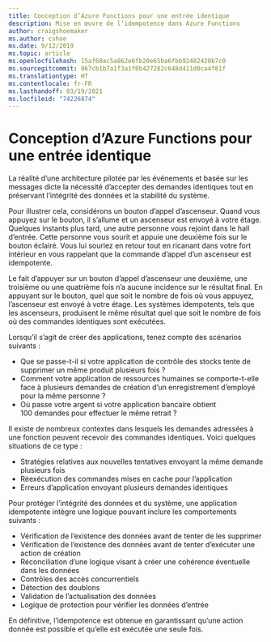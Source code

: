 ```yaml
---
title: Conception d’Azure Functions pour une entrée identique
description: Mise en œuvre de l’idempotence dans Azure Functions
author: craigshoemaker
ms.author: cshoe
ms.date: 9/12/2019
ms.topic: article
ms.openlocfilehash: 15af60ac5a862e6fb20e65ba6fbb92482420b7c0
ms.sourcegitcommit: 867cb1b7a1f3a1f0b427282c648d411d0ca4f81f
ms.translationtype: HT
ms.contentlocale: fr-FR
ms.lasthandoff: 03/19/2021
ms.locfileid: "74226874"
---
```

# <a name="designing-azure-functions-for-identical-input"></a>Conception d’Azure Functions pour une entrée identique

La réalité d’une architecture pilotée par les événements et basée sur les messages dicte la nécessité d’accepter des demandes identiques tout en préservant l’intégrité des données et la stabilité du système.

Pour illustrer cela, considérons un bouton d’appel d’ascenseur. Quand vous appuyez sur le bouton, il s’allume et un ascenseur est envoyé à votre étage. Quelques instants plus tard, une autre personne vous rejoint dans le hall d’entrée. Cette personne vous sourit et appuie une deuxième fois sur le bouton éclairé. Vous lui souriez en retour tout en ricanant dans votre fort intérieur en vous rappelant que la commande d’appel d’un ascenseur est idempotente.

Le fait d’appuyer sur un bouton d’appel d’ascenseur une deuxième, une troisième ou une quatrième fois n’a aucune incidence sur le résultat final. En appuyant sur le bouton, quel que soit le nombre de fois où vous appuyez, l’ascenseur est envoyé à votre étage. Les systèmes idempotents, tels que les ascenseurs, produisent le même résultat quel que soit le nombre de fois où des commandes identiques sont exécutées.

Lorsqu’il s’agit de créer des applications, tenez compte des scénarios suivants :

- Que se passe-t-il si votre application de contrôle des stocks tente de supprimer un même produit plusieurs fois ?
- Comment votre application de ressources humaines se comporte-t-elle face à plusieurs demandes de création d’un enregistrement d’employé pour la même personne ?
- Où passe votre argent si votre application bancaire obtient 100 demandes pour effectuer le même retrait ?

Il existe de nombreux contextes dans lesquels les demandes adressées à une fonction peuvent recevoir des commandes identiques. Voici quelques situations de ce type :

- Stratégies relatives aux nouvelles tentatives envoyant la même demande plusieurs fois
- Réexécution des commandes mises en cache pour l’application
- Erreurs d’application envoyant plusieurs demandes identiques

Pour protéger l’intégrité des données et du système, une application idempotente intègre une logique pouvant inclure les comportements suivants :

- Vérification de l’existence des données avant de tenter de les supprimer
- Vérification de l’existence des données avant de tenter d’exécuter une action de création
- Réconciliation d’une logique visant à créer une cohérence éventuelle dans les données
- Contrôles des accès concurrentiels
- Détection des doublons
- Validation de l’actualisation des données
- Logique de protection pour vérifier les données d’entrée

En définitive, l’idempotence est obtenue en garantissant qu’une action donnée est possible et qu’elle est exécutée une seule fois.
